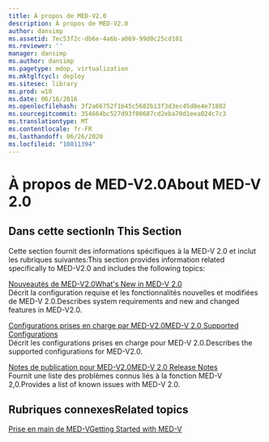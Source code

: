 ```yaml
---
title: À propos de MED-V2.0
description: À propos de MED-V2.0
author: dansimp
ms.assetid: 7ec53f2c-db6e-4a6b-a069-99d0c25cd101
ms.reviewer: ''
manager: dansimp
ms.author: dansimp
ms.pagetype: mdop, virtualization
ms.mktglfcycl: deploy
ms.sitesec: library
ms.prod: w10
ms.date: 06/16/2016
ms.openlocfilehash: 3f2a66752f1b45c5682b13f3d3ec45d8e4e71882
ms.sourcegitcommit: 354664bc527d93f80687cd2eba70d1eea024c7c3
ms.translationtype: MT
ms.contentlocale: fr-FR
ms.lasthandoff: 06/26/2020
ms.locfileid: "10811394"
---
```

# <span data-ttu-id="fa404-103">À propos de MED-V2.0</span><span class="sxs-lookup"><span data-stu-id="fa404-103">About MED-V 2.0</span></span>


## <span data-ttu-id="fa404-104">Dans cette section</span><span class="sxs-lookup"><span data-stu-id="fa404-104">In This Section</span></span>


<span data-ttu-id="fa404-105">Cette section fournit des informations spécifiques à la MED-V 2.0 et inclut les rubriques suivantes:</span><span class="sxs-lookup"><span data-stu-id="fa404-105">This section provides information related specifically to MED-V2.0 and includes the following topics:</span></span>

<a href="" id="what-s-new-in-med-v-2-0"></a>[<span data-ttu-id="fa404-106">Nouveautés de MED-V2.0</span><span class="sxs-lookup"><span data-stu-id="fa404-106">What's New in MED-V 2.0</span></span>](whats-new-in-med-v-20.md)  
<span data-ttu-id="fa404-107">Décrit la configuration requise et les fonctionnalités nouvelles et modifiées de MED-V 2.0.</span><span class="sxs-lookup"><span data-stu-id="fa404-107">Describes system requirements and new and changed features in MED-V2.0.</span></span>

<a href="" id="med-v-2-0-supported-configurations"></a>[<span data-ttu-id="fa404-108">Configurations prises en charge par MED-V2.0</span><span class="sxs-lookup"><span data-stu-id="fa404-108">MED-V 2.0 Supported Configurations</span></span>](med-v-20-supported-configurations.md)  
<span data-ttu-id="fa404-109">Décrit les configurations prises en charge pour MED-V 2.0.</span><span class="sxs-lookup"><span data-stu-id="fa404-109">Describes the supported configurations for MED-V2.0.</span></span>

<a href="" id="med-v-2-0-release-notes"></a>[<span data-ttu-id="fa404-110">Notes de publication pour MED-V2.0</span><span class="sxs-lookup"><span data-stu-id="fa404-110">MED-V 2.0 Release Notes</span></span>](med-v-20-release-notes.md)  
<span data-ttu-id="fa404-111">Fournit une liste des problèmes connus liés à la fonction MED-V 2,0.</span><span class="sxs-lookup"><span data-stu-id="fa404-111">Provides a list of known issues with MED-V 2.0.</span></span>

## <span data-ttu-id="fa404-112">Rubriques connexes</span><span class="sxs-lookup"><span data-stu-id="fa404-112">Related topics</span></span>


[<span data-ttu-id="fa404-113">Prise en main de MED-V</span><span class="sxs-lookup"><span data-stu-id="fa404-113">Getting Started with MED-V</span></span>](getting-started-with-med-vmedv2.md)

 

 





